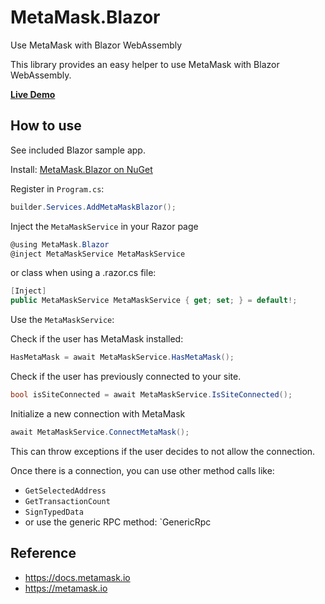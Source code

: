 # MetaMask.Blazor
Use MetaMask with Blazor WebAssembly

This library provides an easy helper to use MetaMask with Blazor WebAssembly.

**[Live Demo](https://600bkveode5ts2d3lsagn6pf4q6psed9c343e16016ma9dp2b9g0lbo.siasky.net/)**

## How to use
See included Blazor sample app.

Install: [MetaMask.Blazor on NuGet](https://www.nuget.org/packages/MetaMask.Blazor/)

Register in `Program.cs`:
```cs
builder.Services.AddMetaMaskBlazor();
```

Inject the `MetaMaskService` in your Razor page
```cs
@using MetaMask.Blazor
@inject MetaMaskService MetaMaskService
```

or class when using a .razor.cs file:
```cs
[Inject]
public MetaMaskService MetaMaskService { get; set; } = default!;
```

Use the `MetaMaskService`:

Check if the user has MetaMask installed:
```cs
HasMetaMask = await MetaMaskService.HasMetaMask();
```

Check if the user has previously connected to your site.
```cs
bool isSiteConnected = await MetaMaskService.IsSiteConnected();
```

Initialize a new connection with MetaMask
```cs
await MetaMaskService.ConnectMetaMask();
```
This can throw exceptions if the user decides to not allow the connection.

Once there is a connection, you can use other method calls like:
- `GetSelectedAddress`
- `GetTransactionCount`
- `SignTypedData`
- or use the generic RPC method: `GenericRpc



## Reference
- https://docs.metamask.io
- https://metamask.io